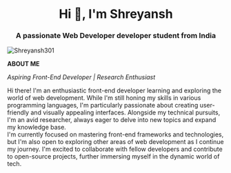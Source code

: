 <h1 align="center">Hi 👋, I'm Shreyansh </h1>
<h3 align="center">A passionate Web Developer developer student from India</h3>
<p align="left"> <img src="https://komarev.com/ghpvc/?username=Shreyansh301&label=Profile%20views&color=02c9e3&style=plastic" alt="Shreyansh301" /> </p>

**ABOUT ME**

_Aspiring Front-End Developer | Research Enthusiast_

Hi there! I'm an enthusiastic front-end developer learning and exploring the world of web development. While I'm still honing my skills in various programming languages, I'm particularly passionate about creating user-friendly and visually appealing interfaces. Alongside my technical pursuits, I'm an avid researcher, always eager to delve into new topics and expand my knowledge base. <br> I'm currently focused on mastering front-end frameworks and technologies, but I'm also open to exploring other areas of web development as I continue my journey. I'm excited to collaborate with fellow developers and contribute to open-source projects, further immersing myself in the dynamic world of tech.

